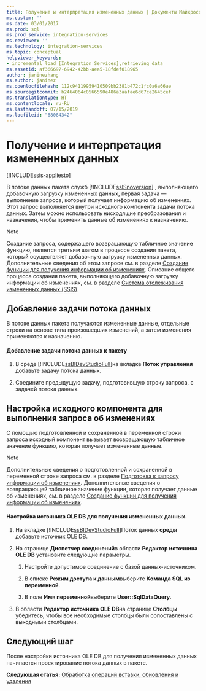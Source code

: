 ```yaml
---
title: Получение и интерпретация измененных данных | Документы Майкрософт
ms.custom: ''
ms.date: 03/01/2017
ms.prod: sql
ms.prod_service: integration-services
ms.reviewer: ''
ms.technology: integration-services
ms.topic: conceptual
helpviewer_keywords:
- incremental load [Integration Services],retrieving data
ms.assetid: af366697-6942-42bb-aea5-18fdef018965
author: janinezhang
ms.author: janinez
ms.openlocfilehash: 112c94119959410509bb2381b472c1fc0a6a66ae
ms.sourcegitcommit: b2464064c0566590e486a3aafae6d67ce2645cef
ms.translationtype: HT
ms.contentlocale: ru-RU
ms.lasthandoff: 07/15/2019
ms.locfileid: "68084342"
---
```

# <a name="retrieve-and-understand-the-change-data"></a>Получение и интерпретация измененных данных

[!INCLUDE[ssis-appliesto](../../includes/ssis-appliesto-ssvrpluslinux-asdb-asdw-xxx.md)]


  В потоке данных пакета служб [!INCLUDE[ssISnoversion](../../includes/ssisnoversion-md.md)] , выполняющего добавочную загрузку измененных данных, первая задача — выполнение запроса, который получает информацию об изменениях. Этот запрос выполняется внутри исходного компонента задачи потока данных. Затем можно использовать нисходящие преобразования и назначения, чтобы применить данные об изменениях к назначению.  
  
> [!NOTE]  
>  Создание запроса, содержащего возвращающую табличное значение функцию, является третьим шагом в процессе создания пакета, который осуществляет добавочную загрузку измененных данных. Дополнительные сведения об этом запросе см. в разделе [Создание функции для получения информации об изменениях](../../integration-services/change-data-capture/create-the-function-to-retrieve-the-change-data.md). Описание общего процесса создания пакета, выполняющего добавочную загрузку информации об изменениях, см. в разделе [Система отслеживания измененных данных (SSIS)](../../integration-services/change-data-capture/change-data-capture-ssis.md).  
  
## <a name="adding-the-data-flow-task"></a>Добавление задачи потока данных  
 В потоке данных пакета получаются измененные данные, отдельные строки на основе типа произошедших изменений, а затем изменения применяются к назначению.  
  
#### <a name="to-add-a-data-flow-task-to-the-package"></a>Добавление задачи потока данных к пакету  
  
1.  В среде [!INCLUDE[ssBIDevStudioFull](../../includes/ssbidevstudiofull-md.md)]на вкладке **Поток управления** добавьте задачу потока данных.  
  
2.  Соедините предыдущую задачу, подготовившую строку запроса, с задачей потока данных.  
  
## <a name="configuring-the-source-component-to-query-for-changes"></a>Настройка исходного компонента для выполнения запроса об изменениях  
 С помощью подготовленной и сохраненной в переменной строки запроса исходный компонент вызывает возвращающую табличное значение функцию, которая получает измененные данные.  
  
> [!NOTE]  
>  Дополнительные сведения о подготовленной и сохраненной в переменной строке запроса см. в разделе [Подготовка к запросу информации об изменениях](../../integration-services/change-data-capture/prepare-to-query-for-the-change-data.md). Дополнительные сведения о возвращающей табличное значение функции, которая получает данные об изменениях, см. в разделе [Создание функции для получения информации об изменениях](../../integration-services/change-data-capture/create-the-function-to-retrieve-the-change-data.md).  
  
#### <a name="to-configure-an-ole-db-source-to-retrieve-the-change-data"></a>Настройка источника OLE DB для получения измененных данных.  
  
1.  На вкладке [!INCLUDE[ssBIDevStudioFull](../../includes/ssbidevstudiofull-md.md)]Поток данных **среды** добавьте источник OLE DB.  
  
2.  На странице **Диспетчер соединений**в области **Редактор источника OLE DB** установите следующие параметры.  
  
    1.  Настройте допустимое соединение с базой данных-источником.  
  
    2.  В списке **Режим доступа к данным**выберите **Команда SQL из переменной**.  
  
    3.  В поле **Имя переменной**выберите **User::SqlDataQuery**.  
  
3.  В области **Редактор источника OLE DB**на странице **Столбцы** убедитесь, чтобы все необходимые столбцы были сопоставлены с выходными столбцами.  
  
## <a name="next-step"></a>Следующий шаг  
 После настройки источника OLE DB для получения измененных данных начинается проектирование потока данных в пакете.  
  
 **Следующая статья:** [Обработка операций вставки, обновления и удаления](../../integration-services/change-data-capture/process-inserts-updates-and-deletes.md)  
  
  
